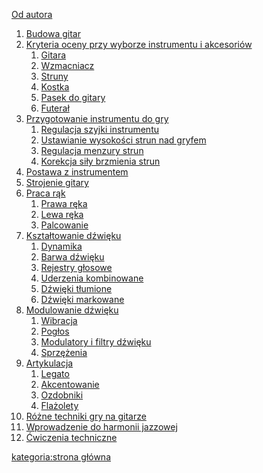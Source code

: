 [Od autora](Od_autora "wikilink")

1.  [Budowa gitar](:Kategoria:Rodzaje_gitar "wikilink")
2.  [Kryteria oceny przy wyborze instrumentu i
    akcesoriów](Kryteria_oceny_przy_wyborze_instrumentu_i_akcesoriów "wikilink")
    1.  [Gitara](Gitara "wikilink")
    2.  [Wzmacniacz](Wzmacniacz "wikilink")
    3.  [Struny](Struny "wikilink")
    4.  [Kostka](Kostka "wikilink")
    5.  [Pasek do gitary](Pasek_do_gitary "wikilink")
    6.  [Futerał](Futerał "wikilink")
3.  [Przygotowanie instrumentu do
    gry](Przygotowanie_instrumentu_do_gry "wikilink")
    1.  [Regulacja szyjki
        instrumentu](Regulacja_szyjki_instrumentu "wikilink")
    2.  [Ustawianie wysokości strun nad
        gryfem](Ustawianie_wysokości_strun_nad_gryfem "wikilink")
    3.  [Regulacja menzury strun](Regulacja_menzury_strun "wikilink")
    4.  [Korekcja siły brzmienia
        strun](Korekcja_siły_brzmienia_strun "wikilink")
4.  [Postawa z instrumentem](Postawa_z_instrumentem "wikilink")
5.  [Strojenie gitary](Strojenie_gitary "wikilink")
6.  [Praca rąk](Praca_rąk "wikilink")
    1.  [Prawa ręka](Prawa_ręka "wikilink")
    2.  [Lewa ręka](Lewa_ręka "wikilink")
    3.  [Palcowanie](Palcowanie "wikilink")
7.  [Kształtowanie dźwięku](Kształtowanie_dźwięku "wikilink")
    1.  [Dynamika](Dynamika "wikilink")
    2.  [Barwa dźwięku](Barwa_dźwięku "wikilink")
    3.  [Rejestry głosowe](Rejestry_głosowe "wikilink")
    4.  [Uderzenia kombinowane](Uderzenia_kombinowane "wikilink")
    5.  [Dźwięki tłumione](Dźwięki_tłumione "wikilink")
    6.  [Dźwięki markowane](Dźwięki_markowane "wikilink")
8.  [Modulowanie dźwięku](Modulowanie_dźwięku "wikilink")
    1.  [Wibracja](Wibracja "wikilink")
    2.  [Pogłos](Pogłos "wikilink")
    3.  [Modulatory i filtry
        dźwięku](Modulatory_i_filtry_dźwięku "wikilink")
    4.  [Sprzężenia](Sprzężenia "wikilink")
9.  [Artykulacja](Artykulacja "wikilink")
    1.  [Legato](Legato "wikilink")
    2.  [Akcentowanie](Akcentowanie "wikilink")
    3.  [Ozdobniki](Ozdobniki "wikilink")
    4.  [Flażolety](Flażolet "wikilink")
10. [Różne techniki gry na
    gitarze](Różne_techniki_gry_na_gitarze "wikilink")
11. [Wprowadzenie do harmonii
    jazzowej](Wprowadzenie_do_harmonii_jazzowej "wikilink")
12. [Ćwiczenia techniczne](Ćwiczenia_techniczne "wikilink")

[kategoria:strona główna](kategoria:strona_główna "wikilink")
